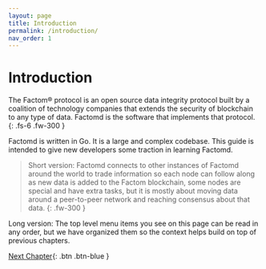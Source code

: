 ```yaml
---
layout: page
title: Introduction
permalink: /introduction/
nav_order: 1
---
```


# Introduction

The Factom® protocol is an open source data integrity protocol built by a coalition of technology companies that extends the security of blockchain to any type of data. Factomd is the software that implements that protocol.
{: .fs-6 .fw-300 }

Factomd is written in Go. It is a large and complex codebase. This guide is intended to give new developers some traction in learning Factomd.

> Short version: Factomd connects to other instances of Factomd around the world to trade information so each node can follow along as new data is added to the Factom blockchain, some nodes are special and have extra tasks, but it is mostly about moving data around a peer-to-peer network and reaching consensus about that data.
{: .fw-300 }

Long version: The top level menu items you see on this page can be read in any order, but we have organized them so the context helps build on top of previous chapters.

[Next Chapter](/hackingfactom/factomd){: .btn .btn-blue }